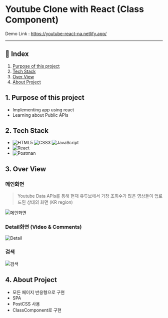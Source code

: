 # Youtube Clone with React (Class Component)
Demo Link : https://youtube-react-na.netlify.app/
___

## 🔗 Index

1. [Purpose of this project](#1-purpose-of-this-project)
2. [Tech Stack](#2-tech-stack)
3. [Over View](#3-over-view)
4. [About Project](#4-about-project)

## 1. Purpose of this project

- Implementing app using react
- Learning about Public APIs

## 2. Tech Stack

- <img alt="HTML5" src="https://img.shields.io/badge/html5%20-%23E34F26.svg?&style=for-the-badge&logo=html5&logoColor=white"/> <img alt="CSS3" src="https://img.shields.io/badge/css3%20-%231572B6.svg?&style=for-the-badge&logo=css3&logoColor=white"/> <img alt="JavaScript" src="https://img.shields.io/badge/javascript%20-%23323330.svg?&style=for-the-badge&logo=javascript&logoColor=%23F7DF1E"/>
- <img alt="React" src="https://img.shields.io/badge/react%20-%2320232a.svg?&style=for-the-badge&logo=react&logoColor=%2361DAFB"/>
- <img alt="Postman" src="https://img.shields.io/badge/Postman-FF6C37?style=for-the-badge&logo=postman&logoColor=red" />

## 3. Over View

### 메인화면
>Youtube Data APIs를 통해 현재 유튜브에서 가장 조회수가 많은 영상들이 업로드된 상태의 화면 (KR region)

![메인화면](https://user-images.githubusercontent.com/71444930/129156321-5308e47b-2a66-4a21-b25d-0a104e73c136.gif)

### Detail화면 (Video & Comments)
![Detail](https://user-images.githubusercontent.com/71444930/129161320-84fe619b-57ce-4e7b-9ab3-d0b5794c6564.gif)

### 검색
![검색](https://user-images.githubusercontent.com/71444930/129162256-417a226d-4170-4630-bf5d-fd000d7d8c96.gif)

## 4. About Project
- 모든 페이지 반응형으로 구현
- SPA
- PostCSS 사용
- ClassComponent로 구현
